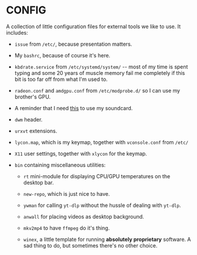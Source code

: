 # CONFIG

A collection of little configuration files for external tools we like to use. It includes:

- `issue` from `/etc/`, because presentation matters.

- My `bashrc`, because of course it's here.

- `kbdrate.service` from `/etc/systemd/system/` -- most of my time is spent typing and some 20 years of muscle memory fail me completely if this bit is too far off from what I'm used to.

- `radeon.conf` and `amdgpu.conf` from `/etc/modprobe.d/` so I can use my brother's GPU.

- A reminder that I need [this](https://github.com/rabits/esi-maya22-linux) to use my soundcard.

- `dwm` header.

- `urxvt` extensions.

- `lycon.map`, which is my keymap, together with `vconsole.conf` from `/etc/`

- `X11` user settings, together with `xlycon` for the keymap.


- `bin` containing miscellaneous utilities:

  - `rt` mini-module for displaying CPU/GPU temperatures on the desktop bar.

  - `new-repo`, which is just nice to have.

  - `ywman` for calling `yt-dlp` without the hussle of dealing with `yt-dlp`.

  - `anwall` for placing videos as desktop background.

  - `mkv2mp4` to have `ffmpeg` do it's thing.

  - `winex`, a little template for running __absolutely proprietary__ software. A sad thing to do, but sometimes there's no other choice.

